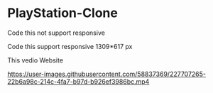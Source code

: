 # PlayStation-Clone
 
Code this not support responsive 

Code this support responsive 1309*617 px


This vedio Website



https://user-images.githubusercontent.com/58837369/227707265-22b6a98c-214c-4fa7-b97d-b926ef3986bc.mp4

